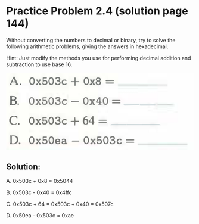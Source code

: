# Practice Problem 2.4 (solution page 144)
Without converting the numbers to decimal or binary, try to solve the following arithmetic problems, giving the answers in hexadecimal.

Hint: Just modify the methods you use for performing decimal addition and subtraction to use base 16.

![](images/2.4.png)

## Solution:
A. 0x503c + 0x8 = 0x5044

B. 0x503c - 0x40 = 0x4ffc 

C. 0x503c + 64 = 0x503c + 0x40 = 0x507c

D. 0x50ea - 0x503c = 0xae